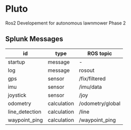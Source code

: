 # Pluto

Ros2 Developement for autonomous lawnmower Phase 2


## Splunk Messages

| id             | type        | ROS topic        |
| -------------- | ----------- | ---------------- |
| startup        | message     | -                |
| log            | message     | rosout           |
| gps            | sensor      | /fix/filtered    |
| imu            | sensor      | /imu/data        |
| joystick       | sensor      | /joy             |
| odometry       | calculation | /odometry/global |
| line_detection | calculation | /line            |
| waypoint_ping  | calculation | /waypoint_ping   |